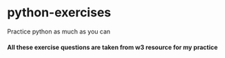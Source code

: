 # python-exercises
Practice python as much as you can
#### All these exercise questions are taken from w3 resource for my practice